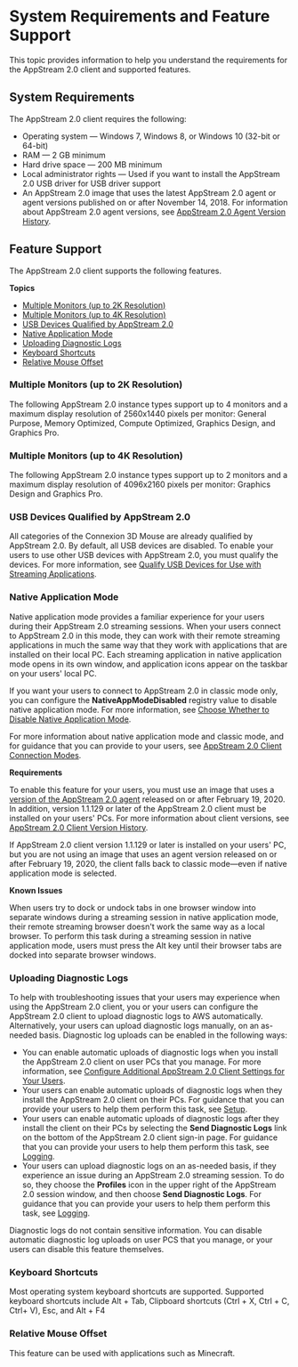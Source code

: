 # System Requirements and Feature Support<a name="client-system-requirements-feature-support"></a>

This topic provides information to help you understand the requirements for the AppStream 2\.0 client and supported features\.

## System Requirements<a name="client-system-requirements"></a>

The AppStream 2\.0 client requires the following:
+ Operating system — Windows 7, Windows 8, or Windows 10 \(32\-bit or 64\-bit\)
+ RAM — 2 GB minimum
+ Hard drive space — 200 MB minimum
+ Local administrator rights — Used if you want to install the AppStream 2\.0 USB driver for USB driver support
+ An AppStream 2\.0 image that uses the latest AppStream 2\.0 agent or agent versions published on or after November 14, 2018\. For information about AppStream 2\.0 agent versions, see [AppStream 2\.0 Agent Version History](agent-software-versions.md)\.

## Feature Support<a name="client-feature-support"></a>

The AppStream 2\.0 client supports the following features\.

**Topics**
+ [Multiple Monitors \(up to 2K Resolution\)](#feature-support-multiple-monitors-2K)
+ [Multiple Monitors \(up to 4K Resolution\)](#feature-support-multiple-monitors-4K)
+ [USB Devices Qualified by AppStream 2\.0](#feature-support-USB-devices-qualified)
+ [Native Application Mode](#feature-support-native-application-mode)
+ [Uploading Diagnostic Logs](#feature-support-diagnostic-log-upload)
+ [Keyboard Shortcuts](#feature-support-keyboard-shortcuts)
+ [Relative Mouse Offset](#feature-support-relative-mouse-offset)

### Multiple Monitors \(up to 2K Resolution\)<a name="feature-support-multiple-monitors-2K"></a>

The following AppStream 2\.0 instance types support up to 4 monitors and a maximum display resolution of 2560x1440 pixels per monitor: General Purpose, Memory Optimized, Compute Optimized, Graphics Design, and Graphics Pro\.

### Multiple Monitors \(up to 4K Resolution\)<a name="feature-support-multiple-monitors-4K"></a>

The following AppStream 2\.0 instance types support up to 2 monitors and a maximum display resolution of 4096x2160 pixels per monitor: Graphics Design and Graphics Pro\.

### USB Devices Qualified by AppStream 2\.0<a name="feature-support-USB-devices-qualified"></a>

All categories of the Connexion 3D Mouse are already qualified by AppStream 2\.0\. By default, all USB devices are disabled\. To enable your users to use other USB devices with AppStream 2\.0, you must qualify the devices\. For more information, see [Qualify USB Devices for Use with Streaming Applications](qualify-usb-devices.md)\.

### Native Application Mode<a name="feature-support-native-application-mode"></a>

Native application mode provides a familiar experience for your users during their AppStream 2\.0 streaming sessions\. When your users connect to AppStream 2\.0 in this mode, they can work with their remote streaming applications in much the same way that they work with applications that are installed on their local PC\. Each streaming application in native application mode opens in its own window, and application icons appear on the taskbar on your users' local PC\.

If you want your users to connect to AppStream 2\.0 in classic mode only, you can configure the **NativeAppModeDisabled** registry value to disable native application mode\. For more information, see [Choose Whether to Disable Native Application Mode](install-client-configure-settings.md#disable-native-application-mode-client)\.

For more information about native application mode and classic mode, and for guidance that you can provide to your users, see [AppStream 2\.0 Client Connection Modes](client-application-windows-user.md#client-application-windows-connection-modes-user)\.

**Requirements**

To enable this feature for your users, you must use an image that uses a [version of the AppStream 2\.0 agent](agent-software-versions.md) released on or after February 19, 2020\. In addition, version 1\.1\.129 or later of the AppStream 2\.0 client must be installed on your users' PCs\. For more information about client versions, see [AppStream 2\.0 Client Version History](client-release-versions.md)\.

If AppStream 2\.0 client version 1\.1\.129 or later is installed on your users' PC, but you are not using an image that uses an agent version released on or after February 19, 2020, the client falls back to classic mode—even if native application mode is selected\.

**Known Issues**

When users try to dock or undock tabs in one browser window into separate windows during a streaming session in native application mode, their remote streaming browser doesn't work the same way as a local browser\. To perform this task during a streaming session in native application mode, users must press the Alt key until their browser tabs are docked into separate browser windows\. 

### Uploading Diagnostic Logs<a name="feature-support-diagnostic-log-upload"></a>

To help with troubleshooting issues that your users may experience when using the AppStream 2\.0 client, you or your users can configure the AppStream 2\.0 client to upload diagnostic logs to AWS automatically\. Alternatively, your users can upload diagnostic logs manually, on an as\-needed basis\. Diagnostic log uploads can be enabled in the following ways:
+ You can enable automatic uploads of diagnostic logs when you install the AppStream 2\.0 client on user PCs that you manage\. For more information, see [Configure Additional AppStream 2\.0 Client Settings for Your Users](install-client-configure-settings.md#configure-client)\.
+ Your users can enable automatic uploads of diagnostic logs when they install the AppStream 2\.0 client on their PCs\. For guidance that you can provide your users to help them perform this task, see [Setup](client-application-windows-user.md#client-application-windows-installation-user)\.
+ Your users can enable automatic uploads of diagnostic logs after they install the client on their PCs by selecting the **Send Diagnostic Logs** link on the bottom of the AppStream 2\.0 client sign\-in page\. For guidance that you can provide your users to help them perform this task, see [Logging](client-application-windows-user.md#client-application-windows-how-to-enable-diagnostic-logging-user)\.
+ Your users can upload diagnostic logs on an as\-needed basis, if they experience an issue during an AppStream 2\.0 streaming session\. To do so, they choose the **Profiles** icon in the upper right of the AppStream 2\.0 session window, and then choose **Send Diagnostic Logs**\. For guidance that you can provide your users to help them perform this task, see [Logging](client-application-windows-user.md#client-application-windows-how-to-enable-diagnostic-logging-user)\.

Diagnostic logs do not contain sensitive information\. You can disable automatic diagnostic log uploads on user PCS that you manage, or your users can disable this feature themselves\. 

### Keyboard Shortcuts<a name="feature-support-keyboard-shortcuts"></a>

Most operating system keyboard shortcuts are supported\. Supported keyboard shortcuts include Alt \+ Tab, Clipboard shortcuts \(Ctrl \+ X, Ctrl \+ C, Ctrl\+ V\), Esc, and Alt \+ F4

### Relative Mouse Offset<a name="feature-support-relative-mouse-offset"></a>

This feature can be used with applications such as Minecraft\.